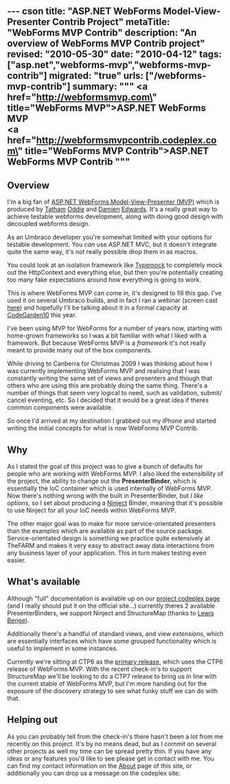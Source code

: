--- cson
title: "ASP.NET WebForms Model-View-Presenter Contrib Project"
metaTitle: "WebForms MVP Contrib"
description: "An overview of WebForms MVP Contrib project"
revised: "2010-05-30"
date: "2010-04-12"
tags: ["asp.net","webforms-mvp","webforms-mvp-contrib"]
migrated: "true"
urls: ["/webforms-mvp-contrib"]
summary: """
<a href=\"http://webformsmvp.com\" title=\"WebForms MVP\">ASP.NET WebForms MVP</a><br />
<a href=\"http://webformsmvpcontrib.codeplex.com\" title=\"WebForms MVP Contrib\">ASP.NET WebForms MVP Contrib</a>
"""
---
## Overview ##

I'm a big fan of [ASP.NET WebForms Model-View-Presenter (MVP)][1] which is produced by [Tatham][2] [Oddie][3] and [Damien][4] [Edwards][5]. It's a really great way to achieve testable webforms development, along with doing good design with decoupled webforms design.

As an Umbraco developer you're somewhat limited with your options for testable development. You *can* use ASP.NET MVC, but it doesn't integrate quite the same way, it's not really possible drop them in as macros.

You could look at an isolation framework like [Typemock][6] to completely mock out the HttpContext and everything else, but then you're potentially creating too many fake expectations around how everything is going to work.

This is where WebForms MVP can come in, it's designed to fill this gap. I've used it on several Umbraco builds, and in fact I ran a webinar (screen cast [here][7]) and hopefully I'll be talking about it in a formal capacity at [CodeGarden10][8] this year.

I've been using MVP for WebForms for a number of years now, starting with home-grown frameworks so I was a bit familiar with what I liked with a framework. But because WebForms MVP is a *framework* it's not really meant to provide many out of the box components.

While driving to Canberra for Christmas 2009 I was thinking about how I was currently implementing WebForms MVP and realising that I was constantly writing the same set of views and presenters and though that others who are using this are probably doing the same thing. There's a number of things that seem very logical to need, such as validation, submit/ cancel eventing, etc. So I decided that it would be a great idea if theres common components were available.

So once I'd arrived at my destination I grabbed out my iPhone and started writing the initial concepts for what is now WebForms MVP Contrib.

## Why ##

As I stated the goal of this project was to give a bunch of defaults for people who are working with WebForms MVP. I also liked the extensibility of the project, the ability to change out the **PresenterBinder**, which is essentially the IoC container which is used internally of WebForms MVP. Now there's nothing wrong with the built in PresenterBinder, but *I like options*, so I set about producing a [Ninject][9] Binder, meaning that it's possible to use Ninject for all your IoC needs within WebForms MVP.

The other major goal was to make for more service-orientated presenters than the examples which are available as part of the source package. Service-orientated design is something we practice quite extensively at TheFARM and makes it very easy to abstract away data interactions from any business layer of your application. This in turn makes testing even easier.

## What's available ##

Although "full" documentation is available up on our [project codeplex page][10] (and I really should put it on the official site...) currently theres 2 available PresenterBinders, we support Ninject and StructureMap (thanks to [Lewis][11] [Benge][12]).

Additionally there's a handful of standard views, and view *extensions*, which are essentially interfaces which have some grouped functionality which is useful to implement in some instances.

Currently we're sitting at CTP6 as the [primary release][13], which uses the CTP6 release of WebForms MVP. With the recent check-in's to support StructureMap we'll be looking to do a CTP7 release to bring us in line with the current stable of WebForms MVP, but I'm more handing out for the exposure of the discovery strategy to see what funky stuff we can do with that.

## Helping out ##

As you can probably tell from the check-in's there hasn't been a lot from me recently on this project. It's by no means dead, but as I commit on several other projects as well my time can be spread pretty thin. If you have any ideas or any features you'd like to see please get in contact with me. You can find my contact information on the [About][14] page of this site, or additionally you can drop us a message on the codeplex site.


  [1]: http://webformsmvp.com
  [2]: http://blog.tatham.oddie.com.au/
  [3]: http://twitter.com/tathamoddie
  [4]: http://damianedwards.wordpress.com/
  [5]: http://twitter.com/DamianEdwards
  [6]: http://www.typemock.com
  [7]: http://vimeo.com/9438884
  [8]: http://codegarden10.com
  [9]: http://ninject.org/
  [10]: http://webformsmvpcontrib.codeplex.com/
  [11]: http://geekswithblogs.net/PointToShare/Default.aspx
  [12]: http://twitter.com/LewisBenge
  [13]: http://webformsmvpcontrib.codeplex.com/releases/view/40599
  [14]: /about
